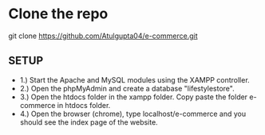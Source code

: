 ﻿# Clone the repo

git clone https://github.com/Atulgupta04/e-commerce.git

## SETUP

* 1.) Start the Apache and MySQL modules using the XAMPP controller.
* 2.) Open the phpMyAdmin and create a database "lifestylestore". 
* 3.) Open the htdocs folder in the xampp folder. Copy paste the folder e-commerce in htdocs folder.
* 4.) Open the browser (chrome), type localhost/e-commerce and you should see the index page of the website.

